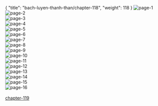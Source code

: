 { "title": "bach-luyen-thanh-than/chapter-118", "weight": 118 }
<img src="bach-luyen-thanh-than_0118_01-5b4090ec3197ea6d6158efd15234b1d0.webp" alt="page-1" origin="http://1.bp.blogspot.com/-UZpDJ3sYwm0/WUUGaaRtiOI/AAAAAAAAkYA/tTQvlwQB8XQ1MtzvnPx4oyRcMjQvDcc6ACHMYCw/2.jpg?imgmax=0"><br/>
<img src="bach-luyen-thanh-than_0118_02-8d899ad120f0a138afb1908c71f3f18a.webp" alt="page-2" origin="http://1.bp.blogspot.com/-GHAu7EBhpMA/WUUGbTKyXjI/AAAAAAAAkYE/oRpNBGBn2fklXAJjjkcE_leu9DtYcss3QCHMYCw/3.jpg?imgmax=0"><br/>
<img src="bach-luyen-thanh-than_0118_03-fa7fc0d11354d4ee05ca5785a0418cc5.webp" alt="page-3" origin="http://1.bp.blogspot.com/-AjSlAX-VK6w/WUUGcgfFzII/AAAAAAAAkYI/Vhx23CvsojMidtxu1Y5Y4P3REvWQ8uAAACHMYCw/4.jpg?imgmax=0"><br/>
<img src="bach-luyen-thanh-than_0118_04-1b44dd1e7af3ff44cc68fb8f7ae241d4.webp" alt="page-4" origin="http://1.bp.blogspot.com/-JyUE2jPSLYA/WUUGdu9eM9I/AAAAAAAAkYM/xV0Eme3EO_EomP0TkeQevf7mxkq_sl8-wCHMYCw/5.jpg?imgmax=0"><br/>
<img src="bach-luyen-thanh-than_0118_05-20589d47fe5ccbb3c4638fd271af6f17.webp" alt="page-5" origin="http://1.bp.blogspot.com/-PIdgVQ9cNLg/WUUGe5C3EfI/AAAAAAAAkYQ/DI9Unw6AEOI0WDSpntJ335kBl03UKFJlACHMYCw/6.jpg?imgmax=0"><br/>
<img src="bach-luyen-thanh-than_0118_06-590f9e6fc7d6552378981ff23aea0598.webp" alt="page-6" origin="http://1.bp.blogspot.com/-9eF1gbHbQ5Y/WUUGgW2JQzI/AAAAAAAAkYU/9sYjDn-ti4UT8vjnqKhCZykdfjiRa8T-QCHMYCw/7.jpg?imgmax=0"><br/>
<img src="bach-luyen-thanh-than_0118_07-a233dd59ebfbe2b05040d35fb8737878.webp" alt="page-7" origin="http://1.bp.blogspot.com/--QuDigXYcH4/WUUGh9ILI6I/AAAAAAAAkYY/Yk0Legw3vlEL09YzzoDzfGOZ_um18AAoACHMYCw/8.jpg?imgmax=0"><br/>
<img src="bach-luyen-thanh-than_0118_08-7698af64d19fbec59ab47e747009e19d.webp" alt="page-8" origin="http://1.bp.blogspot.com/-sV_KMe-yGDE/WUUGjL4VQvI/AAAAAAAAkYc/5VemRhr2b4EpsWmXRo0Y2ZUccfFvts10ACHMYCw/9.jpg?imgmax=0"><br/>
<img src="bach-luyen-thanh-than_0118_09-964b266033a3494678580969204bf429.webp" alt="page-9" origin="http://1.bp.blogspot.com/-JOqJxrKbCIQ/WUUGklhJXLI/AAAAAAAAkYg/bAsnm_n3sjMuZLVJLSSLqNjdTlGEfw70ACHMYCw/10.jpg?imgmax=0"><br/>
<img src="bach-luyen-thanh-than_0118_10-c068c0253c91a94b8b5da9c1585e339d.webp" alt="page-10" origin="http://1.bp.blogspot.com/-MRrR3Asaulg/WUUGlqDL7WI/AAAAAAAAkYk/SYDN9ULxuFMs5xqtpJAhA-UJESP4oL83wCHMYCw/11.jpg?imgmax=0"><br/>
<img src="bach-luyen-thanh-than_0118_11-db876f87f8d56e2bb1967365637b460f.webp" alt="page-11" origin="http://1.bp.blogspot.com/-f1O9TIBY82c/WUUGmweqRQI/AAAAAAAAkYo/eGLICbcJpGEFS3seFRrmyoPz_1px9qPXwCHMYCw/12.jpg?imgmax=0"><br/>
<img src="bach-luyen-thanh-than_0118_12-8bfbb7cab3b3cfe1cfe08b411576ced5.webp" alt="page-12" origin="http://1.bp.blogspot.com/-0rjIohx1W8M/WUUGoEl-QJI/AAAAAAAAkYs/yh7RI4bouLolvONnPf3LRh292aOgY6OSACHMYCw/13.jpg?imgmax=0"><br/>
<img src="bach-luyen-thanh-than_0118_13-9b65e776468156e65efb164a5e8173f6.webp" alt="page-13" origin="http://1.bp.blogspot.com/-rnNI-ZSCcNA/WUUGpXGtL-I/AAAAAAAAkYw/rIC0R-j3cNkCg7OhyIgROB6mh4O84LcUQCHMYCw/14.jpg?imgmax=0"><br/>
<img src="bach-luyen-thanh-than_0118_14-9a6ce0fcb1524db88fc30d57c4f3b7e5.webp" alt="page-14" origin="http://1.bp.blogspot.com/-mKLzUvzg-ds/WUUGqb4P0TI/AAAAAAAAkY0/oWqf2RXQwdI_wWtY5Sr96FtwYIh_3GrSgCHMYCw/15.jpg?imgmax=0"><br/>
<img src="bach-luyen-thanh-than_0118_15-4457e15d17a1a4a4a002f3a42e244891.webp" alt="page-15" origin="http://1.bp.blogspot.com/-UJMjH42PZKs/WUUGrh2AELI/AAAAAAAAkY4/zHEOyiXmmPgegpzVW6aiE4VPEy58KpmngCHMYCw/16.jpg?imgmax=0"><br/>
<img src="bach-luyen-thanh-than_0118_16-2f3cafca7d56aa4bddb206858dedfd60.webp" alt="page-16" origin="http://1.bp.blogspot.com/-WGQjtsvLuD0/WUUGs_MsF2I/AAAAAAAAkY8/rD9ELV6m7q4zbQVSwLOoC6_SC2KPjBPPwCHMYCw/17.jpg?imgmax=0"><br/>
<br/><a class="nextchap" href="/bach-luyen-thanh-than/chapter-119">chapter-119</a>
